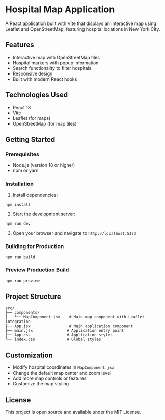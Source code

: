 # Hospital Map Application

A React application built with Vite that displays an interactive map using Leaflet and OpenStreetMap, featuring hospital locations in New York City.

## Features

- Interactive map with OpenStreetMap tiles
- Hospital markers with popup information
- Search functionality to filter hospitals
- Responsive design
- Built with modern React hooks

## Technologies Used

- React 18
- Vite
- Leaflet (for maps)
- OpenStreetMap (for map tiles)

## Getting Started

### Prerequisites

- Node.js (version 18 or higher)
- npm or yarn

### Installation

1. Install dependencies:
```bash
npm install
```

2. Start the development server:
```bash
npm run dev
```

3. Open your browser and navigate to `http://localhost:5173`

### Building for Production

```bash
npm run build
```

### Preview Production Build

```bash
npm run preview
```

## Project Structure

```
src/
├── components/
│   └── MapComponent.jsx    # Main map component with Leaflet integration
├── App.jsx                 # Main application component
├── main.jsx               # Application entry point
├── App.css                # Application styles
└── index.css              # Global styles
```

## Customization

- Modify hospital coordinates in `MapComponent.jsx`
- Change the default map center and zoom level
- Add more map controls or features
- Customize the map styling

## License

This project is open source and available under the MIT License.
